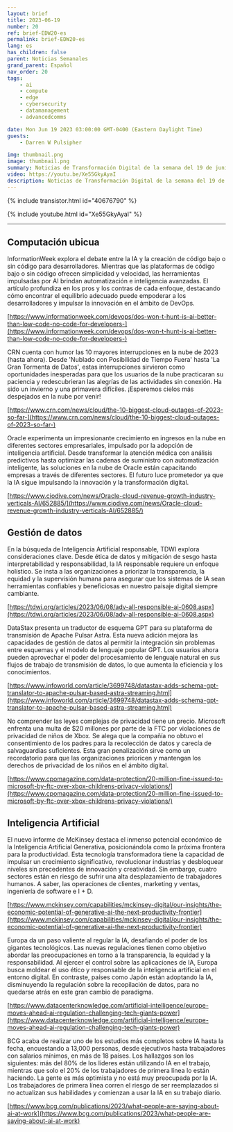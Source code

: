 ```yaml
---
layout: brief
title: 2023-06-19
number: 20
ref: brief-EDW20-es
permalink: brief-EDW20-es
lang: es
has_children: false
parent: Noticias Semanales
grand_parent: Español
nav_order: 20
tags:
    - ai
    - compute
    - edge
    - cybersecurity
    - datamanagement
    - advancedcomms

date: Mon Jun 19 2023 03:00:00 GMT-0400 (Eastern Daylight Time)
guests:
    - Darren W Pulsipher

img: thumbnail.png
image: thumbnail.png
summary: Noticias de Transformación Digital de la semana del 19 de junio de 2023 que incluyen historias de gerentes que reemplazan a los trabajadores con inteligencia artificial, nuevas interrupciones en la Nube y leyes de privacidad que afectan a las grandes empresas tecnológicas.
video: https://youtu.be/Xe55GkyAyaI
description: Noticias de Transformación Digital de la semana del 19 de junio de 2023 que incluyen historias de gerentes que reemplazan a los trabajadores con inteligencia artificial, nuevas interrupciones en la Nube y leyes de privacidad que afectan a las grandes empresas tecnológicas.
---
```



{% include transistor.html id="40676790" %}



{% include youtube.html id="Xe55GkyAyaI" %}


---

## Computación ubicua

InformationWeek explora el debate entre la IA y la creación de código bajo o sin código para desarrolladores. Mientras que las plataformas de código bajo o sin código ofrecen simplicidad y velocidad, las herramientas impulsadas por AI brindan automatización e inteligencia avanzadas. El artículo profundiza en los pros y los contras de cada enfoque, destacando cómo encontrar el equilibrio adecuado puede empoderar a los desarrolladores y impulsar la innovación en el ámbito de DevOps.

[https://www.informationweek.com/devops/dos-won-t-hunt-is-ai-better-than-low-code-no-code-for-developers-](https://www.informationweek.com/devops/dos-won-t-hunt-is-ai-better-than-low-code-no-code-for-developers-)

CRN cuenta con humor las 10 mayores interrupciones en la nube de 2023 (hasta ahora). Desde 'Nublado con Posibilidad de Tiempo Fuera' hasta 'La Gran Tormenta de Datos', estas interrupciones sirvieron como oportunidades inesperadas para que los usuarios de la nube practicaran su paciencia y redescubrieran las alegrías de las actividades sin conexión. Ha sido un invierno y una primavera difíciles. ¡Esperemos cielos más despejados en la nube por venir!

[https://www.crn.com/news/cloud/the-10-biggest-cloud-outages-of-2023-so-far-](https://www.crn.com/news/cloud/the-10-biggest-cloud-outages-of-2023-so-far-)

Oracle experimenta un impresionante crecimiento en ingresos en la nube en diferentes sectores empresariales, impulsado por la adopción de inteligencia artificial. Desde transformar la atención médica con análisis predictivos hasta optimizar las cadenas de suministro con automatización inteligente, las soluciones en la nube de Oracle están capacitando empresas a través de diferentes sectores. El futuro luce prometedor ya que la IA sigue impulsando la innovación y la transformación digital.

[https://www.ciodive.com/news/Oracle-cloud-revenue-growth-industry-verticals-AI/652885/](https://www.ciodive.com/news/Oracle-cloud-revenue-growth-industry-verticals-AI/652885/)

## Gestión de datos

En la búsqueda de Inteligencia Artificial responsable, TDWI explora consideraciones clave. Desde ética de datos y mitigación de sesgo hasta interpretabilidad y responsabilidad, la IA responsable requiere un enfoque holístico. Se insta a las organizaciones a priorizar la transparencia, la equidad y la supervisión humana para asegurar que los sistemas de IA sean herramientas confiables y beneficiosas en nuestro paisaje digital siempre cambiante.

[https://tdwi.org/articles/2023/06/08/adv-all-responsible-ai-0608.aspx](https://tdwi.org/articles/2023/06/08/adv-all-responsible-ai-0608.aspx)

DataStax presenta un traductor de esquema GPT para su plataforma de transmisión de Apache Pulsar Astra. Esta nueva adición mejora las capacidades de gestión de datos al permitir la integración sin problemas entre esquemas y el modelo de lenguaje popular GPT. Los usuarios ahora pueden aprovechar el poder del procesamiento de lenguaje natural en sus flujos de trabajo de transmisión de datos, lo que aumenta la eficiencia y los conocimientos.

[https://www.infoworld.com/article/3699748/datastax-adds-schema-gpt-translator-to-apache-pulsar-based-astra-streaming.html](https://www.infoworld.com/article/3699748/datastax-adds-schema-gpt-translator-to-apache-pulsar-based-astra-streaming.html)

No comprender las leyes complejas de privacidad tiene un precio. Microsoft enfrenta una multa de $20 millones por parte de la FTC por violaciones de privacidad de niños de Xbox. Se alega que la compañía no obtuvo el consentimiento de los padres para la recolección de datos y carecía de salvaguardias suficientes. Esta gran penalización sirve como un recordatorio para que las organizaciones prioricen y mantengan los derechos de privacidad de los niños en el ámbito digital.

[https://www.cpomagazine.com/data-protection/20-million-fine-issued-to-microsoft-by-ftc-over-xbox-childrens-privacy-violations/](https://www.cpomagazine.com/data-protection/20-million-fine-issued-to-microsoft-by-ftc-over-xbox-childrens-privacy-violations/)

## Inteligencia Artificial

El nuevo informe de McKinsey destaca el inmenso potencial económico de la Inteligencia Artificial Generativa, posicionándola como la próxima frontera para la productividad. Esta tecnología transformadora tiene la capacidad de impulsar un crecimiento significativo, revolucionar industrias y desbloquear niveles sin precedentes de innovación y creatividad. Sin embargo, cuatro sectores están en riesgo de sufrir una alta desplazamiento de trabajadores humanos. A saber, las operaciones de clientes, marketing y ventas, ingeniería de software e I + D.

[https://www.mckinsey.com/capabilities/mckinsey-digital/our-insights/the-economic-potential-of-generative-ai-the-next-productivity-frontier](https://www.mckinsey.com/capabilities/mckinsey-digital/our-insights/the-economic-potential-of-generative-ai-the-next-productivity-frontier)

Europa da un paso valiente al regular la IA, desafiando el poder de los gigantes tecnológicos. Las nuevas regulaciones tienen como objetivo abordar las preocupaciones en torno a la transparencia, la equidad y la responsabilidad. Al ejercer el control sobre las aplicaciones de IA, Europa busca moldear el uso ético y responsable de la inteligencia artificial en el entorno digital. En contraste, países como Japón están adoptando la IA, disminuyendo la regulación sobre la recopilación de datos, para no quedarse atrás en este gran cambio de paradigma.

[https://www.datacenterknowledge.com/artificial-intelligence/europe-moves-ahead-ai-regulation-challenging-tech-giants-power](https://www.datacenterknowledge.com/artificial-intelligence/europe-moves-ahead-ai-regulation-challenging-tech-giants-power)

BCG acaba de realizar uno de los estudios más completos sobre IA hasta la fecha, encuestando a 13,000 personas, desde ejecutivos hasta trabajadores con salarios mínimos, en más de 18 países. Los hallazgos son los siguientes: más del 80% de los líderes están utilizando IA en el trabajo, mientras que solo el 20% de los trabajadores de primera línea lo están haciendo. La gente es más optimista y no está muy preocupada por la IA. Los trabajadores de primera línea corren el riesgo de ser reemplazados si no actualizan sus habilidades y comienzan a usar la IA en su trabajo diario.

[https://www.bcg.com/publications/2023/what-people-are-saying-about-ai-at-work](https://www.bcg.com/publications/2023/what-people-are-saying-about-ai-at-work)


